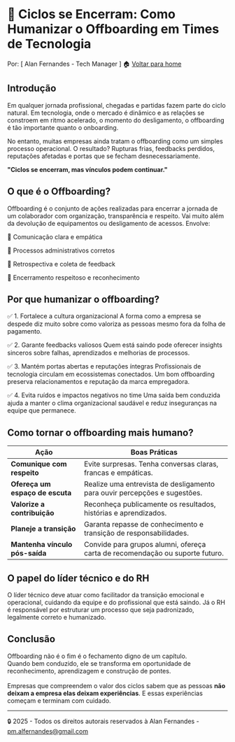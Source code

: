 # 🔁 Ciclos se Encerram: Como Humanizar o Offboarding em Times de Tecnologia
Por: [ Alan Fernandes - Tech Manager ] :house: [Voltar para home](https://github.com/af-tech-manager/portfolio/blob/main/README.md)

## Introdução
Em qualquer jornada profissional, chegadas e partidas fazem parte do ciclo natural. Em tecnologia, onde o mercado é dinâmico e as relações se constroem em ritmo acelerado, o momento do desligamento, o offboarding é tão importante quanto o onboarding.

No entanto, muitas empresas ainda tratam o offboarding como um simples processo operacional. O resultado? Rupturas frias, feedbacks perdidos, reputações afetadas e portas que se fecham desnecessariamente.

**"Ciclos se encerram, mas vínculos podem continuar."**

## O que é o Offboarding?
Offboarding é o conjunto de ações realizadas para encerrar a jornada de um colaborador com organização, transparência e respeito. Vai muito além da devolução de equipamentos ou desligamento de acessos. Envolve:

📣 Comunicação clara e empática

🧾 Processos administrativos corretos

🧠 Retrospectiva e coleta de feedback

🤝 Encerramento respeitoso e reconhecimento

## Por que humanizar o offboarding?
✅ 1. Fortalece a cultura organizacional
A forma como a empresa se despede diz muito sobre como valoriza as pessoas mesmo fora da folha de pagamento.

✅ 2. Garante feedbacks valiosos
Quem está saindo pode oferecer insights sinceros sobre falhas, aprendizados e melhorias de processos.

✅ 3. Mantém portas abertas e reputações íntegras
Profissionais de tecnologia circulam em ecossistemas conectados. Um bom offboarding preserva relacionamentos e reputação da marca empregadora.

✅ 4. Evita ruídos e impactos negativos no time
Uma saída bem conduzida ajuda a manter o clima organizacional saudável e reduz inseguranças na equipe que permanece.

## Como tornar o offboarding mais humano?
| Ação                            | Boas Práticas                                                                |
| ------------------------------- | ---------------------------------------------------------------------------- |
| **Comunique com respeito**      | Evite surpresas. Tenha conversas claras, francas e empáticas.                |
| **Ofereça um espaço de escuta** | Realize uma entrevista de desligamento para ouvir percepções e sugestões.    |
| **Valorize a contribuição**     | Reconheça publicamente os resultados, histórias e aprendizados.              |
| **Planeje a transição**         | Garanta repasse de conhecimento e transição de responsabilidades.            |
| **Mantenha vínculo pós-saída**  | Convide para grupos alumni, ofereça carta de recomendação ou suporte futuro. |


## O papel do líder técnico e do RH
O líder técnico deve atuar como facilitador da transição emocional e operacional, cuidando da equipe e do profissional que está saindo. Já o RH é responsável por estruturar um processo que seja padronizado, legalmente correto e humanizado.

## Conclusão
Offboarding não é o fim é o fechamento digno de um capítulo. \
Quando bem conduzido, ele se transforma em oportunidade de reconhecimento, aprendizagem e construção de pontes. \
\
Empresas que compreendem o valor dos ciclos sabem que as pessoas **não deixam a empresa elas deixam experiências**. E essas experiências começam e terminam com cuidado.

---
:lock: 2025 - Todos os direitos autorais reservados à Alan Fernandes - pm.alfernandes@gmail.com
